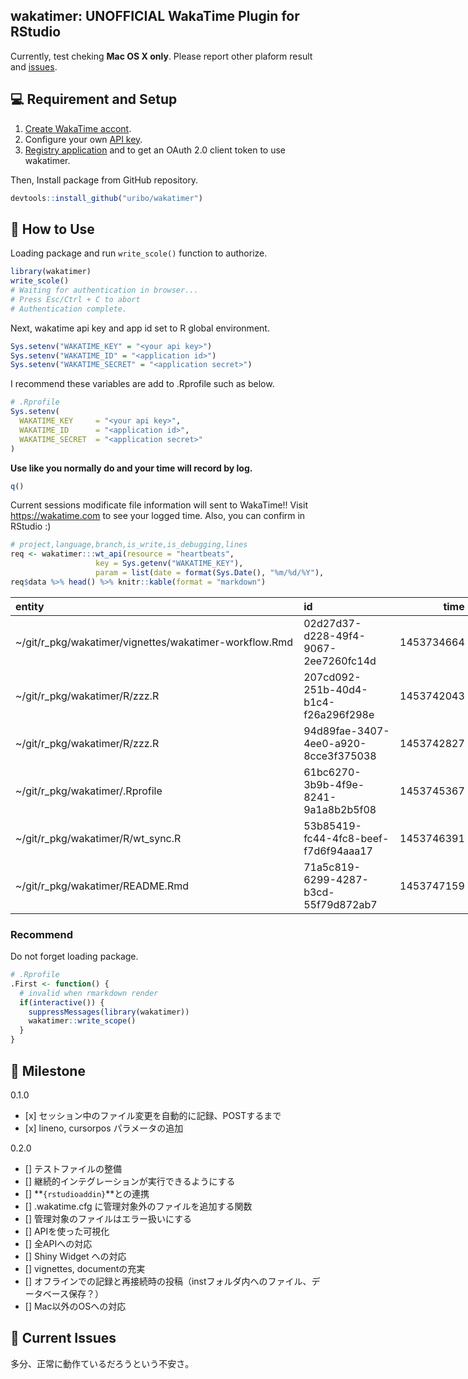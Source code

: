 <!-- README.md is generated from README.Rmd. Please edit that file -->
wakatimer: UNOFFICIAL WakaTime Plugin for RStudio
-------------------------------------------------

Currently, test cheking **Mac OS X only**. Please report other plaform result and [issues](https://github.com/uribo/wakatimer/issues/new).

💻 Requirement and Setup
-----------------------

1.  [Create WakaTime accont](https://wakatime.com/signup).
2.  Configure your own [API key](https://wakatime.com/settings).
3.  [Registry application](https://wakatime.com/apps) and to get an OAuth 2.0 client token to use wakatimer.

Then, Install package from GitHub repository.

``` r
devtools::install_github("uribo/wakatimer")
```

🔰 How to Use
------------

Loading package and run `write_scole()` function to authorize.

``` r
library(wakatimer)
write_scole()
# Waiting for authentication in browser...
# Press Esc/Ctrl + C to abort
# Authentication complete.
```

Next, wakatime api key and app id set to R global environment.

``` r
Sys.setenv("WAKATIME_KEY" = "<your api key>")
Sys.setenv("WAKATIME_ID" = "<application id>")
Sys.setenv("WAKATIME_SECRET" = "<application secret>")
```

I recommend these variables are add to .Rprofile such as below.

``` r
# .Rprofile
Sys.setenv(
  WAKATIME_KEY     = "<your api key>",
  WAKATIME_ID      = "<application id>",
  WAKATIME_SECRET  = "<application secret>"
)
```

**Use like you normally do and your time will record by log.**

``` r
q()
```

Current sessions modificate file information will sent to WakaTime!! Visit <https://wakatime.com> to see your logged time. Also, you can confirm in RStudio :)

``` r
# project,language,branch,is_write,is_debugging,lines
req <- wakatimer:::wt_api(resource = "heartbeats", 
                   key = Sys.getenv("WAKATIME_KEY"), 
                   param = list(date = format(Sys.Date(), "%m/%d/%Y"), time = "time", "entity"))
req$data %>% head() %>% knitr::kable(format = "markdown")
```

<table style="width:156%;">
<colgroup>
<col width="77%" />
<col width="52%" />
<col width="16%" />
<col width="8%" />
</colgroup>
<thead>
<tr class="header">
<th align="left">entity</th>
<th align="left">id</th>
<th align="right">time</th>
<th align="left">type</th>
</tr>
</thead>
<tbody>
<tr class="odd">
<td align="left">~/git/r_pkg/wakatimer/vignettes/wakatimer-workflow.Rmd</td>
<td align="left">02d27d37-d228-49f4-9067-2ee7260fc14d</td>
<td align="right">1453734664</td>
<td align="left">file</td>
</tr>
<tr class="even">
<td align="left">~/git/r_pkg/wakatimer/R/zzz.R</td>
<td align="left">207cd092-251b-40d4-b1c4-f26a296f298e</td>
<td align="right">1453742043</td>
<td align="left">file</td>
</tr>
<tr class="odd">
<td align="left">~/git/r_pkg/wakatimer/R/zzz.R</td>
<td align="left">94d89fae-3407-4ee0-a920-8cce3f375038</td>
<td align="right">1453742827</td>
<td align="left">file</td>
</tr>
<tr class="even">
<td align="left">~/git/r_pkg/wakatimer/.Rprofile</td>
<td align="left">61bc6270-3b9b-4f9e-8241-9a1a8b2b5f08</td>
<td align="right">1453745367</td>
<td align="left">file</td>
</tr>
<tr class="odd">
<td align="left">~/git/r_pkg/wakatimer/R/wt_sync.R</td>
<td align="left">53b85419-fc44-4fc8-beef-f7d6f94aaa17</td>
<td align="right">1453746391</td>
<td align="left">file</td>
</tr>
<tr class="even">
<td align="left">~/git/r_pkg/wakatimer/README.Rmd</td>
<td align="left">71a5c819-6299-4287-b3cd-55f79d872ab7</td>
<td align="right">1453747159</td>
<td align="left">file</td>
</tr>
</tbody>
</table>

### Recommend

Do not forget loading package.

``` r
# .Rprofile
.First <- function() {
  # invalid when rmarkdown render
  if(interactive()) {
    suppressMessages(library(wakatimer))
    wakatimer::write_scope()
  }
}
```

🗿 Milestone
-----------

0.1.0

-   \[x\] セッション中のファイル変更を自動的に記録、POSTするまで
-   \[x\] lineno, cursorpos パラメータの追加

0.2.0

-   \[\] テストファイルの整備
-   \[\] 継続的インテグレーションが実行できるようにする
-   \[\] **`{rstudioaddin}`**との連携
-   \[\] .wakatime.cfg に管理対象外のファイルを追加する関数
-   \[\] 管理対象のファイルはエラー扱いにする
-   \[\] APIを使った可視化
-   \[\] 全APIへの対応
-   \[\] Shiny Widget への対応
-   \[\] vignettes, documentの充実
-   \[\] オフラインでの記録と再接続時の投稿（instフォルダ内へのファイル、データベース保存？）
-   \[\] Mac以外のOSへの対応

🚨 Current Issues
----------------

多分、正常に動作ているだろうという不安さ。
